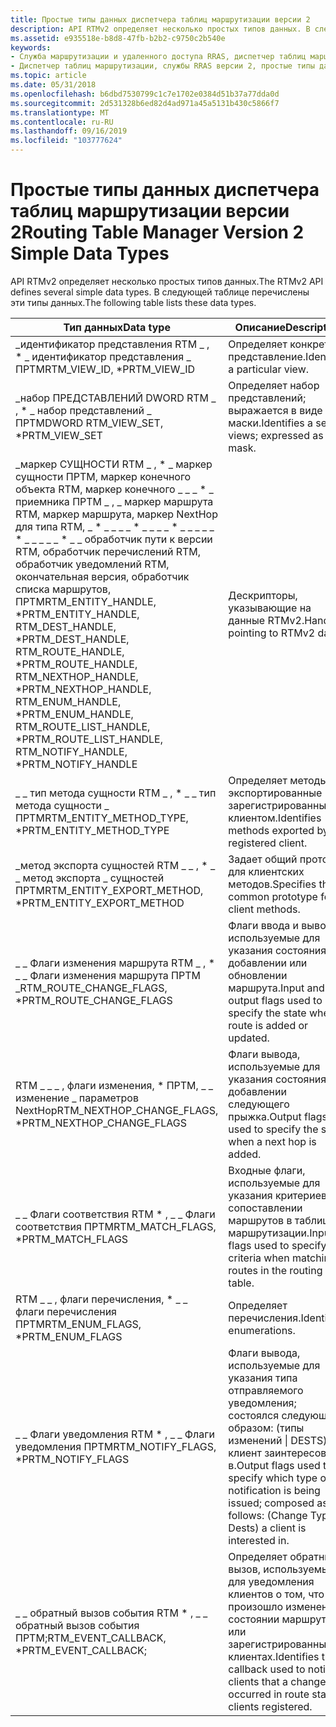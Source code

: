 ```yaml
---
title: Простые типы данных диспетчера таблиц маршрутизации версии 2
description: API RTMv2 определяет несколько простых типов данных. В следующей таблице перечислены эти типы данных.
ms.assetid: e935518e-b8d8-47fb-b2b2-c9750c2b540e
keywords:
- Служба маршрутизации и удаленного доступа RRAS, диспетчер таблиц маршрутизации версии 2, простые типы данных
- Диспетчер таблиц маршрутизации, службы RRAS версии 2, простые типы данных
ms.topic: article
ms.date: 05/31/2018
ms.openlocfilehash: b6dbd7530799c1c7e1702e0384d51b37a77dda0d
ms.sourcegitcommit: 2d531328b6ed82d4ad971a45a5131b430c5866f7
ms.translationtype: MT
ms.contentlocale: ru-RU
ms.lasthandoff: 09/16/2019
ms.locfileid: "103777624"
---
```

# <a name="routing-table-manager-version-2-simple-data-types"></a><span data-ttu-id="67f0a-106">Простые типы данных диспетчера таблиц маршрутизации версии 2</span><span class="sxs-lookup"><span data-stu-id="67f0a-106">Routing Table Manager Version 2 Simple Data Types</span></span>

<span data-ttu-id="67f0a-107">API RTMv2 определяет несколько простых типов данных.</span><span class="sxs-lookup"><span data-stu-id="67f0a-107">The RTMv2 API defines several simple data types.</span></span> <span data-ttu-id="67f0a-108">В следующей таблице перечислены эти типы данных.</span><span class="sxs-lookup"><span data-stu-id="67f0a-108">The following table lists these data types.</span></span>



| <span data-ttu-id="67f0a-109">Тип данных</span><span class="sxs-lookup"><span data-stu-id="67f0a-109">Data type</span></span>                                                                                                                                                                                                                                                                                                                   | <span data-ttu-id="67f0a-110">Описание</span><span class="sxs-lookup"><span data-stu-id="67f0a-110">Description</span></span>                                                                                                                                      | <span data-ttu-id="67f0a-111">Typedef</span><span class="sxs-lookup"><span data-stu-id="67f0a-111">Typedef</span></span>              |
|-----------------------------------------------------------------------------------------------------------------------------------------------------------------------------------------------------------------------------------------------------------------------------------------------------------------------------|--------------------------------------------------------------------------------------------------------------------------------------------------|----------------------|
| <span data-ttu-id="67f0a-112">\_идентификатор представления RTM \_ , \* \_ идентификатор представления \_ ПРТМ</span><span class="sxs-lookup"><span data-stu-id="67f0a-112">RTM\_VIEW\_ID, \*PRTM\_VIEW\_ID</span></span>                                                                                                                                                                                                                                                                                             | <span data-ttu-id="67f0a-113">Определяет конкретное представление.</span><span class="sxs-lookup"><span data-stu-id="67f0a-113">Identifies a particular view.</span></span>                                                                                                                    | <span data-ttu-id="67f0a-114">INT</span><span class="sxs-lookup"><span data-stu-id="67f0a-114">INT</span></span>                  |
| <span data-ttu-id="67f0a-115">\_набор ПРЕДСТАВЛЕНИЙ DWORD RTM \_ , \* \_ набор представлений \_ ПРТМ</span><span class="sxs-lookup"><span data-stu-id="67f0a-115">DWORD RTM\_VIEW\_SET, \*PRTM\_VIEW\_SET</span></span>                                                                                                                                                                                                                                                                                     | <span data-ttu-id="67f0a-116">Определяет набор представлений; выражается в виде маски.</span><span class="sxs-lookup"><span data-stu-id="67f0a-116">Identifies a set of views; expressed as a mask.</span></span>                                                                                                  | <span data-ttu-id="67f0a-117">DWORD</span><span class="sxs-lookup"><span data-stu-id="67f0a-117">DWORD</span></span>                |
| <span data-ttu-id="67f0a-118">\_маркер СУЩНОСТИ RTM \_ , \* \_ маркер сущности ПРТМ, маркер конечного объекта RTM, маркер конечного \_ \_ \_ \* \_ приемника ПРТМ \_ , \_ маркер маршрута RTM, маркер маршрута, маркер NextHop для типа RTM, \_ \* \_ \_ \_ \_ \* \_ \_ \_ \_ \* \_ \_ \_ \_ \_ \* \_ \_ \_ \_ \_ \* \_ \_ обработчик пути к версии RTM, обработчик перечислений RTM, обработчик уведомлений RTM, окончательная версия, обработчик списка маршрутов, ПРТМ</span><span class="sxs-lookup"><span data-stu-id="67f0a-118">RTM\_ENTITY\_HANDLE, \*PRTM\_ENTITY\_HANDLE, RTM\_DEST\_HANDLE, \*PRTM\_DEST\_HANDLE, RTM\_ROUTE\_HANDLE, \*PRTM\_ROUTE\_HANDLE, RTM\_NEXTHOP\_HANDLE, \*PRTM\_NEXTHOP\_HANDLE, RTM\_ENUM\_HANDLE, \*PRTM\_ENUM\_HANDLE, RTM\_ROUTE\_LIST\_HANDLE, \*PRTM\_ROUTE\_LIST\_HANDLE, RTM\_NOTIFY\_HANDLE, \*PRTM\_NOTIFY\_HANDLE</span></span> | <span data-ttu-id="67f0a-119">Дескрипторы, указывающие на данные RTMv2.</span><span class="sxs-lookup"><span data-stu-id="67f0a-119">Handles pointing to RTMv2 data.</span></span>                                                                                                                  | <span data-ttu-id="67f0a-120">HANDLE</span><span class="sxs-lookup"><span data-stu-id="67f0a-120">HANDLE</span></span>               |
| <span data-ttu-id="67f0a-121">\_ \_ тип метода сущности RTM \_ , \* \_ \_ тип метода сущности \_ ПРТМ</span><span class="sxs-lookup"><span data-stu-id="67f0a-121">RTM\_ENTITY\_METHOD\_TYPE, \*PRTM\_ENTITY\_METHOD\_TYPE</span></span>                                                                                                                                                                                                                                                                     | <span data-ttu-id="67f0a-122">Определяет методы, экспортированные зарегистрированным клиентом.</span><span class="sxs-lookup"><span data-stu-id="67f0a-122">Identifies methods exported by a registered client.</span></span>                                                                                              | <span data-ttu-id="67f0a-123">DWORD</span><span class="sxs-lookup"><span data-stu-id="67f0a-123">DWORD</span></span>                |
| <span data-ttu-id="67f0a-124">\_метод экспорта сущностей RTM \_ \_ , \* \_ \_ метод экспорта \_ сущностей ПРТМ</span><span class="sxs-lookup"><span data-stu-id="67f0a-124">RTM\_ENTITY\_EXPORT\_METHOD, \*PRTM\_ENTITY\_EXPORT\_METHOD</span></span>                                                                                                                                                                                                                                                                 | <span data-ttu-id="67f0a-125">Задает общий прототип для клиентских методов.</span><span class="sxs-lookup"><span data-stu-id="67f0a-125">Specifies the common prototype for client methods.</span></span>                                                                                               | <span data-ttu-id="67f0a-126">\_\_метод сущности</span><span class="sxs-lookup"><span data-stu-id="67f0a-126">\_ENTITY\_METHOD</span></span>     |
| <span data-ttu-id="67f0a-127">\_ \_ Флаги изменения маршрута RTM \_ , \* \_ \_ Флаги изменения маршрута ПРТМ \_</span><span class="sxs-lookup"><span data-stu-id="67f0a-127">RTM\_ROUTE\_CHANGE\_FLAGS, \*PRTM\_ROUTE\_CHANGE\_FLAGS</span></span>                                                                                                                                                                                                                                                                     | <span data-ttu-id="67f0a-128">Флаги ввода и вывода, используемые для указания состояния при добавлении или обновлении маршрута.</span><span class="sxs-lookup"><span data-stu-id="67f0a-128">Input and output flags used to specify the state when a route is added or updated.</span></span>                                                               | <span data-ttu-id="67f0a-129">DWORD</span><span class="sxs-lookup"><span data-stu-id="67f0a-129">DWORD</span></span>                |
| <span data-ttu-id="67f0a-130">RTM \_ \_ \_ , флаги изменения, \* ПРТМ, \_ \_ изменение \_ параметров NextHop</span><span class="sxs-lookup"><span data-stu-id="67f0a-130">RTM\_NEXTHOP\_CHANGE\_FLAGS, \*PRTM\_NEXTHOP\_CHANGE\_FLAGS</span></span>                                                                                                                                                                                                                                                                 | <span data-ttu-id="67f0a-131">Флаги вывода, используемые для указания состояния при добавлении следующего прыжка.</span><span class="sxs-lookup"><span data-stu-id="67f0a-131">Output flags used to specify the state when a next hop is added.</span></span>                                                                                 | <span data-ttu-id="67f0a-132">DWORD</span><span class="sxs-lookup"><span data-stu-id="67f0a-132">DWORD</span></span>                |
| <span data-ttu-id="67f0a-133">\_ \_ Флаги соответствия RTM \* , \_ \_ Флаги соответствия ПРТМ</span><span class="sxs-lookup"><span data-stu-id="67f0a-133">RTM\_MATCH\_FLAGS, \*PRTM\_MATCH\_FLAGS</span></span>                                                                                                                                                                                                                                                                                     | <span data-ttu-id="67f0a-134">Входные флаги, используемые для указания критериев при сопоставлении маршрутов в таблице маршрутизации.</span><span class="sxs-lookup"><span data-stu-id="67f0a-134">Input flags used to specify criteria when matching routes in the routing table.</span></span>                                                                  | <span data-ttu-id="67f0a-135">DWORD</span><span class="sxs-lookup"><span data-stu-id="67f0a-135">DWORD</span></span>                |
| <span data-ttu-id="67f0a-136">RTM \_ \_ , флаги перечисления, \* \_ \_ флаги перечисления ПРТМ</span><span class="sxs-lookup"><span data-stu-id="67f0a-136">RTM\_ENUM\_FLAGS, \*PRTM\_ENUM\_FLAGS</span></span>                                                                                                                                                                                                                                                                                       | <span data-ttu-id="67f0a-137">Определяет перечисления.</span><span class="sxs-lookup"><span data-stu-id="67f0a-137">Identifies enumerations.</span></span>                                                                                                                         | <span data-ttu-id="67f0a-138">DWORD</span><span class="sxs-lookup"><span data-stu-id="67f0a-138">DWORD</span></span>                |
| <span data-ttu-id="67f0a-139">\_ \_ Флаги уведомления RTM \* , \_ \_ Флаги уведомления ПРТМ</span><span class="sxs-lookup"><span data-stu-id="67f0a-139">RTM\_NOTIFY\_FLAGS, \*PRTM\_NOTIFY\_FLAGS</span></span>                                                                                                                                                                                                                                                                                   | <span data-ttu-id="67f0a-140">Флаги вывода, используемые для указания типа отправляемого уведомления; состоялся следующим образом: (типы изменений \| DESTS). клиент заинтересован в.</span><span class="sxs-lookup"><span data-stu-id="67f0a-140">Output flags used to specify which type of notification is being issued; composed as follows: (Change Types \| Dests) a client is interested in.</span></span> | <span data-ttu-id="67f0a-141">DWORD</span><span class="sxs-lookup"><span data-stu-id="67f0a-141">DWORD</span></span>                |
| <span data-ttu-id="67f0a-142">\_ \_ обратный вызов события RTM \* , \_ \_ обратный вызов события ПРТМ;</span><span class="sxs-lookup"><span data-stu-id="67f0a-142">RTM\_EVENT\_CALLBACK, \*PRTM\_EVENT\_CALLBACK;</span></span>                                                                                                                                                                                                                                                                              | <span data-ttu-id="67f0a-143">Определяет обратный вызов, используемый для уведомления клиентов о том, что произошло изменение в состоянии маршрута или зарегистрированных клиентах.</span><span class="sxs-lookup"><span data-stu-id="67f0a-143">Identifies the callback used to notify clients that a change has occurred in route state or clients registered.</span></span>                                  | <span data-ttu-id="67f0a-144">\_ \_ обратный вызов события RTM</span><span class="sxs-lookup"><span data-stu-id="67f0a-144">RTM\_EVENT\_CALLBACK</span></span> |



 

 

 




